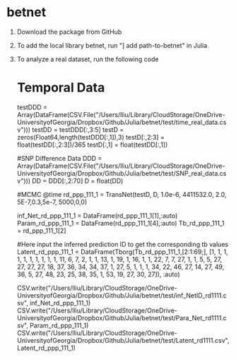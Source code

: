 # betnet

1. Download the package from GitHub
2. To add the local library betnet, run "] add path-to-betnet" in Julia
3. To analyze a real dataset, run the following code

    # Temporal Data
    testDDD = Array(DataFrame(CSV.File("/Users/lliu/Library/CloudStorage/OneDrive-UniversityofGeorgia/Dropbox/Github/Julia/betnet/test/time_real_data.csv")))
    testDD = testDDD[:,3:5]
    testD = zeros(Float64,length(testDDD[:,1]),3)
    testD[:,2:3] = float(testDD[:,2:3])/365
    testD[:,1] = float(testDD[:,1])

    #SNP Difference Data
    DDD = Array(DataFrame(CSV.File("/Users/lliu/Library/CloudStorage/OneDrive-UniversityofGeorgia/Dropbox/Github/Julia/betnet/test/SNP_real_data.csv")))
    DD = DDD[:,2:70]
    D = float(DD)


    #MCMC
    @time rd_ppp_111_1 = TransNet(testD, D, 1.0e-6, 4411532.0, 2.0, 5E-7,0.3,5e-7, 5000,0,0)

    inf_Net_rd_ppp_111_1 = DataFrame(rd_ppp_111_1[1],:auto)
    Param_rd_ppp_111_1 = DataFrame(rd_ppp_111_1[4],:auto)
    Tb_rd_ppp_111_1 = rd_ppp_111_1[2]

    #Here input the inferred prediction ID to get the corresponding tb values
    Latent_rd_ppp_111_1 = DataFrame(Tborg(Tb_rd_ppp_111_1,[2:1:69;], [1, 1, 1, 1, 1, 1, 1, 1, 1, 1, 11, 6, 7, 2, 1, 1, 13, 1, 19, 1, 16, 1, 1, 22, 7, 7, 27, 1, 1, 5, 5, 27, 27, 27, 27, 18, 37, 36, 34, 34, 37, 1, 27, 5, 1, 1, 1, 34, 22, 46, 27, 14, 27, 49, 36, 5, 27, 48, 23, 25, 38, 35, 1, 53, 19, 27, 30, 27]), :auto)

    CSV.write("/Users/lliu/Library/CloudStorage/OneDrive-UniversityofGeorgia/Dropbox/Github/Julia/betnet/test/inf_NetID_rd1111.csv", inf_Net_rd_ppp_111_1)
    CSV.write("/Users/lliu/Library/CloudStorage/OneDrive-UniversityofGeorgia/Dropbox/Github/Julia/betnet/test/Para_Net_rd1111.csv", Param_rd_ppp_111_1)
    CSV.write("/Users/lliu/Library/CloudStorage/OneDrive-UniversityofGeorgia/Dropbox/Github/Julia/betnet/test/Latent_rd1111.csv", Latent_rd_ppp_111_1)



